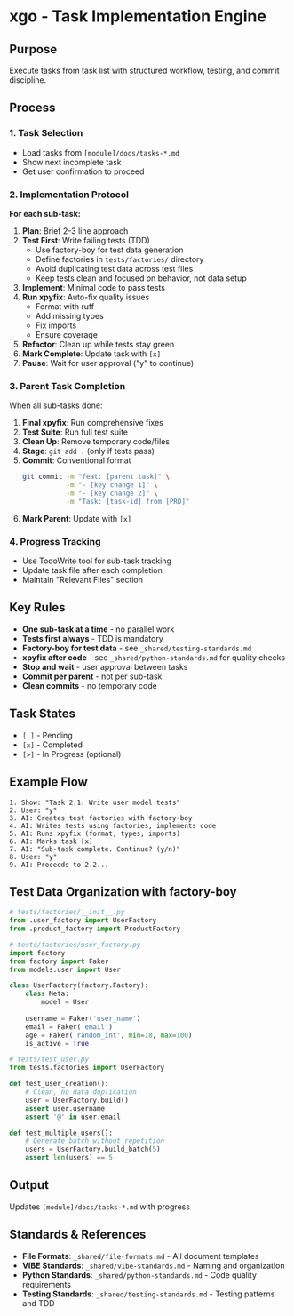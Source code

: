 # xgo - Task Implementation Engine

## Purpose
Execute tasks from task list with structured workflow, testing, and commit discipline.

## Process

### 1. Task Selection
- Load tasks from `[module]/docs/tasks-*.md`
- Show next incomplete task
- Get user confirmation to proceed

### 2. Implementation Protocol
**For each sub-task:**
1. **Plan**: Brief 2-3 line approach
2. **Test First**: Write failing tests (TDD)
   - Use factory-boy for test data generation
   - Define factories in `tests/factories/` directory
   - Avoid duplicating test data across test files
   - Keep tests clean and focused on behavior, not data setup
3. **Implement**: Minimal code to pass tests
4. **Run xpyfix**: Auto-fix quality issues
   - Format with ruff
   - Add missing types
   - Fix imports
   - Ensure coverage
5. **Refactor**: Clean up while tests stay green
6. **Mark Complete**: Update task with `[x]`
7. **Pause**: Wait for user approval ("y" to continue)

### 3. Parent Task Completion
When all sub-tasks done:
1. **Final xpyfix**: Run comprehensive fixes
2. **Test Suite**: Run full test suite
3. **Clean Up**: Remove temporary code/files
4. **Stage**: `git add .` (only if tests pass)
5. **Commit**: Conventional format
   ```bash
   git commit -m "feat: [parent task]" \
              -m "- [key change 1]" \
              -m "- [key change 2]" \
              -m "Task: [task-id] from [PRD]"
   ```
6. **Mark Parent**: Update with `[x]`

### 4. Progress Tracking
- Use TodoWrite tool for sub-task tracking
- Update task file after each completion
- Maintain "Relevant Files" section

## Key Rules
- **One sub-task at a time** - no parallel work
- **Tests first always** - TDD is mandatory
- **Factory-boy for test data** - see `_shared/testing-standards.md`
- **xpyfix after code** - see `_shared/python-standards.md` for quality checks
- **Stop and wait** - user approval between tasks
- **Commit per parent** - not per sub-task
- **Clean commits** - no temporary code

## Task States
- `[ ]` - Pending
- `[x]` - Completed
- `[>]` - In Progress (optional)

## Example Flow
```
1. Show: "Task 2.1: Write user model tests"
2. User: "y"
3. AI: Creates test factories with factory-boy
4. AI: Writes tests using factories, implements code
5. AI: Runs xpyfix (format, types, imports)
6. AI: Marks task [x]
7. AI: "Sub-task complete. Continue? (y/n)"
8. User: "y"
9. AI: Proceeds to 2.2...
```

## Test Data Organization with factory-boy
```python
# tests/factories/__init__.py
from .user_factory import UserFactory
from .product_factory import ProductFactory

# tests/factories/user_factory.py
import factory
from factory import Faker
from models.user import User

class UserFactory(factory.Factory):
    class Meta:
        model = User
    
    username = Faker('user_name')
    email = Faker('email')
    age = Faker('random_int', min=18, max=100)
    is_active = True

# tests/test_user.py
from tests.factories import UserFactory

def test_user_creation():
    # Clean, no data duplication
    user = UserFactory.build()
    assert user.username
    assert '@' in user.email

def test_multiple_users():
    # Generate batch without repetition
    users = UserFactory.build_batch(5)
    assert len(users) == 5
```

## Output
Updates `[module]/docs/tasks-*.md` with progress

## Standards & References
- **File Formats**: `_shared/file-formats.md` - All document templates
- **VIBE Standards**: `_shared/vibe-standards.md` - Naming and organization
- **Python Standards**: `_shared/python-standards.md` - Code quality requirements
- **Testing Standards**: `_shared/testing-standards.md` - Testing patterns and TDD